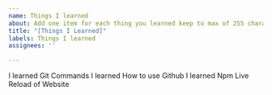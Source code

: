 ```yaml
---
name: Things I learned
about: Add one item for each thing you learned keep to max of 255 characters
title: "[Things I Learned]"
labels: Things I learned
assignees: ''

---
```

I learned Git Commands
I learned How to use Github
I learned Npm Live Reload of Website